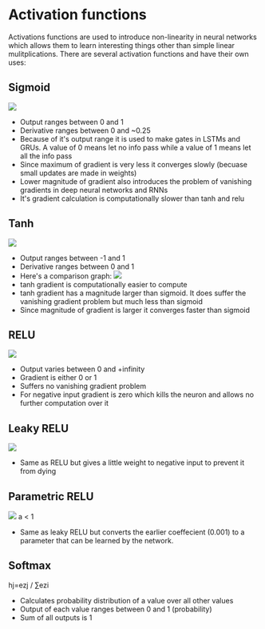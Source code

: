 # Activation functions
Activations functions are used to introduce non-linearity in neural networks which allows them to learn interesting things other than simple linear mulitplications. There are several activation functions and have their own uses:

## Sigmoid 
![](https://wikimedia.org/api/rest_v1/media/math/render/svg/9537e778e229470d85a68ee0b099c08298a1a3f6)
- Output ranges between 0 and 1
- Derivative ranges between 0 and ~0.25
- Because of it's output range it is used to make gates in LSTMs and GRUs. A value of 0 means let no info pass while a value of 1 means let all the info pass
- Since maximum of gradient is very less it converges slowly (becuase small updates are made in weights)
- Lower magnitude of gradient also introduces the problem of vanishing gradients in deep neural networks and RNNs
- It's gradient calculation is computationally slower than tanh and relu

## Tanh 
![](https://wikimedia.org/api/rest_v1/media/math/render/svg/b8dc4c309a551cafc2ce5c883c924ecd87664b0f)
- Output ranges between -1 and 1
- Derivative ranges between 0 and 1
- Here's a comparison graph:
![](https://theclevermachine.files.wordpress.com/2014/09/nnet-error-functions2.png)
- tanh gradient is computationally easier to compute
- tanh gradient has a magnitude larger than sigmoid. It does suffer the vanishing gradient problem but much less than sigmoid
- Since magnitude of gradient is larger it converges faster than sigmoid

## RELU
![](https://wikimedia.org/api/rest_v1/media/math/render/svg/bb2c32931fad595832c8e66f2f73760ebcbc0096)
- Output varies between 0 and +infinity
- Gradient is either 0 or 1
- Suffers no vanishing gradient problem
- For negative input gradient is zero which kills the neuron and allows no further computation over it

## Leaky RELU
![](https://wikimedia.org/api/rest_v1/media/math/render/svg/01d5ac8361d825fe42fbde1ed42047aeac1e6160)
- Same as RELU but gives a little weight to negative input to prevent it from dying

## Parametric RELU
![](https://wikimedia.org/api/rest_v1/media/math/render/svg/6883e7bff0d9ac2f89caa6c905be539bf7c13d65)
a < 1
- Same as leaky RELU but converts the earlier coeffecient (0.001) to a parameter that can be learned by the network.

## Softmax
hj=ezj / ∑ezi
- Calculates probability distribution of a value over all other values
- Output of each value ranges between 0 and 1 (probability)
- Sum of all outputs is 1

